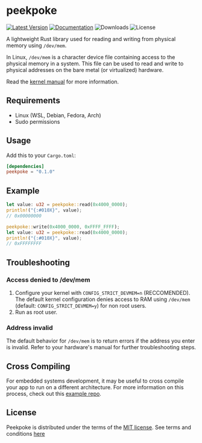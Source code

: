 # peekpoke

[![Latest Version]][crates.io] [![Documentation]][docs.rs] ![Downloads] ![License]

A lightweight Rust library used for reading and writing from physical memory using `/dev/mem`. 

In Linux, `/dev/mem` is a character device file containing access to the physical memory in a system. This file can be used to read and write to physical addresses on the bare metal (or virtualized) hardware.

Read the [kernel manual](https://man7.org/linux/man-pages/man4/mem.4.html) for more information.

## Requirements

- Linux (WSL, Debian, Fedora, Arch)
- Sudo permissions


## Usage

Add this to your `Cargo.toml`:

```toml
[dependencies]
peekpoke = "0.1.0"
```

## Example
```rust
let value: u32 = peekpoke::read(0x4000_0000);
println!("{:#010X}", value);
// 0x00000000

peekpoke::write(0x4000_0000, 0xFFFF_FFFF);
let value: u32 = peekpoke::read(0x4000_0000);
println!("{:#010X}", value);
// 0xFFFFFFFF
```

## Troubleshooting

### Access denied to /dev/mem

1. Configure your kernel with `CONFIG_STRICT_DEVMEM=n` (RECCOMENDED). The default kernel configuration denies access to RAM using `/dev/mem` (default: `CONFIG_STRICT_DEVMEM=y`) for non root users. 
1. Run as root user.

### Address invalid

The default behavior for `/dev/mem` is to return errors if the address you enter is invalid. Refer to your hardware's manual for further troubleshooting steps.

## Cross Compiling

For embedded systems development, it may be useful to cross compile your app to run on a different architecture. For more information on this process, check out this [example repo]().

## License

Peekpoke is distributed under the terms of the [MIT license](https://opensource.org/licenses/MIT). See terms and conditions [here](./LICENSE-MIT)

[crates.io]: https://crates.io/crates/peekpoke
[latest version]: https://img.shields.io/crates/v/peekpoke.svg
[documentation]: https://docs.rs/libc/badge.svg
[docs.rs]: https://docs.rs/peekpoke
[downloads]: https://img.shields.io/crates/d/peekpoke
[license]: https://img.shields.io/crates/l/peekpoke.svg
